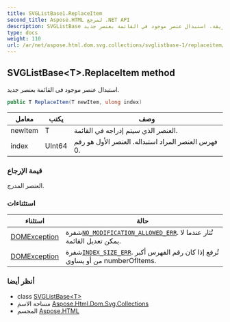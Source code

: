 ```yaml
---
title: SVGListBase1.ReplaceItem
second_title: Aspose.HTML لمرجع .NET API
description: SVGListBase طريقة. استبدال عنصر موجود في القائمة بعنصر جديد.
type: docs
weight: 110
url: /ar/net/aspose.html.dom.svg.collections/svglistbase-1/replaceitem/
---
```

## SVGListBase&lt;T&gt;.ReplaceItem method

استبدال عنصر موجود في القائمة بعنصر جديد.

```csharp
public T ReplaceItem(T newItem, ulong index)
```

| معامل | يكتب | وصف |
| --- | --- | --- |
| newItem | T | العنصر الذي سيتم إدراجه في القائمة. |
| index | UInt64 | فهرس العنصر المراد استبداله. العنصر الأول هو رقم 0. |

### قيمة الإرجاع

العنصر المدرج.

### استثناءات

| استثناء | حالة |
| --- | --- |
| [DOMException](../../../aspose.html.dom/domexception/) | شفرة[`NO_MODIFICATION_ALLOWED_ERR`](../../../aspose.html.dom/domexception/no_modification_allowed_err/). تُثار عندما لا يمكن تعديل القائمة. |
| [DOMException](../../../aspose.html.dom/domexception/) | شفرة[`INDEX_SIZE_ERR`](../../../aspose.html.dom/domexception/index_size_err/). تُرفع إذا كان رقم الفهرس أكبر من أو يساوي numberOfItems. |

### أنظر أيضا

* class [SVGListBase&lt;T&gt;](../)
* مساحة الاسم [Aspose.Html.Dom.Svg.Collections](../../svglistbase-1/)
* المجسم [Aspose.HTML](../../../)


